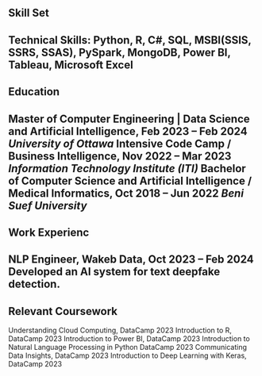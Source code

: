 ## Skill Set 
Technical Skills: Python, R, C#, SQL, MSBI(SSIS, SSRS, SSAS), PySpark, MongoDB, Power BI, Tableau, Microsoft Excel
---
## Education
Master of Computer Engineering | Data Science and Artificial Intelligence,	Feb 2023 – Feb 2024
*University of Ottawa*
Intensive Code Camp / Business Intelligence,	Nov 2022 – Mar 2023
*Information Technology Institute (ITI)*
Bachelor of Computer Science and Artificial Intelligence / Medical Informatics, 	Oct 2018 – Jun 2022
*Beni Suef University*
---
## Work Experienc
NLP Engineer, Wakeb Data, Oct 2023 – Feb 2024
Developed an AI system for text deepfake detection. 
---
## Relevant Coursework 
Understanding Cloud Computing, DataCamp 	2023
Introduction to R, DataCamp 	2023
Introduction to Power BI, DataCamp 	2023
Introduction to Natural Language Processing in Python DataCamp 	2023
Communicating Data Insights, DataCamp 	2023
Introduction to Deep Learning with Keras, DataCamp	2023

